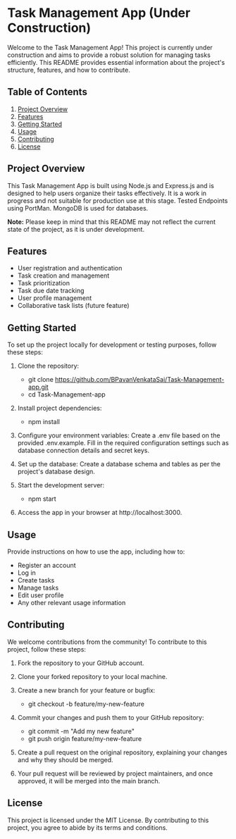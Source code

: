 # Task Management App (Under Construction)

Welcome to the Task Management App! This project is currently under construction and aims to provide a robust solution for managing tasks efficiently. This README provides essential information about the project's structure, features, and how to contribute.

## Table of Contents
1. [Project Overview](#project-overview)
2. [Features](#features)
3. [Getting Started](#getting-started)
4. [Usage](#usage)
5. [Contributing](#contributing)
6. [License](#license)

## Project Overview
This Task Management App is built using Node.js and Express.js and is designed to help users organize their tasks effectively. It is a work in progress and not suitable for production use at this stage.
Tested Endpoints using PortMan. MongoDB is used for databases.

**Note:** Please keep in mind that this README may not reflect the current state of the project, as it is under development.

## Features
- User registration and authentication
- Task creation and management
- Task prioritization
- Task due date tracking
- User profile management
- Collaborative task lists (future feature)

## Getting Started
To set up the project locally for development or testing purposes, follow these steps:

1. Clone the repository:
   
   - git clone  https://github.com/BPavanVenkataSai/Task-Management-app.git
   - cd Task-Management-app
 
2. Install project dependencies:
   
   - npm install
     
3. Configure your environment variables:
   Create a .env file based on the provided .env.example.
   Fill in the required configuration settings such as database connection details and secret keys.
4. Set up the database:
   Create a database schema and tables as per the project's database design.
5. Start the development server:
   
   - npm start
     
7. Access the app in your browser at http://localhost:3000.
   
## Usage
Provide instructions on how to use the app, including how to:

- Register an account
- Log in
- Create tasks
- Manage tasks
- Edit user profile
- Any other relevant usage information

## Contributing
We welcome contributions from the community! To contribute to this project, follow these steps:

1. Fork the repository to your GitHub account.

2. Clone your forked repository to your local machine.

3. Create a new branch for your feature or bugfix:

   - git checkout -b feature/my-new-feature

5. Commit your changes and push them to your GitHub repository:

   - git commit -m "Add my new feature"
   - git push origin feature/my-new-feature

7. Create a pull request on the original repository, explaining your changes and why they should be merged.

8. Your pull request will be reviewed by project maintainers, and once approved, it will be merged into the main branch.

## License
This project is licensed under the MIT License. By contributing to this project, you agree to abide by its terms and conditions.
